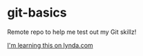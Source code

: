 git-basics
===========

Remote repo to help me test out my Git skillz!

[I'm learning this on lynda.com](http://www.lynda.com)
